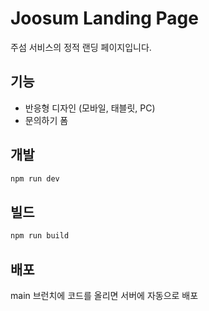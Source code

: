 # Joosum Landing Page

주섬 서비스의 정적 랜딩 페이지입니다.

## 기능

- 반응형 디자인 (모바일, 태블릿, PC)
- 문의하기 폼

## 개발

```bash
npm run dev
```

## 빌드

```bash
npm run build
```

## 배포

main 브런치에 코드를 올리면 서버에 자동으로 배포
